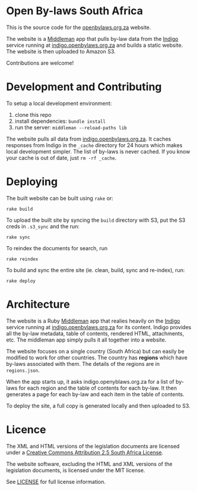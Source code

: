 # Open By-laws South Africa

This is the source code for the [openbylaws.org.za](http://openbylaws.org.za) website.

The website is a [Middleman](http://middlemanapp.com) app that pulls by-law data from the [Indigo](https://github.com/Code4SA/indigo) service running at [indigo.openbylaws.org.za](http://indigo.openbylaws.org.za) and builds a static website. The website is then uploaded to Amazon S3.

Contributions are welcome!

# Development and Contributing

To setup a local development environment:

1. clone this repo
2. install dependencies: `bundle install`
3. run the server: `middleman --reload-paths lib`

The website pulls all data from [indigo.openbylaws.org.za](http://indigo.openbylaws.org.za).
It caches responses from Indigo in the `_cache` directory for 24 hours which makes local development
simpler. The list of by-laws is never cached. If you know your cache is out of date, just `rm -rf _cache`.

# Deploying

The built website can be built using `rake` or:

    rake build

To upload the built site by syncing the `build` directory with S3,
put the S3 creds in `.s3_sync` and the run:

    rake sync

To reindex the documents for search, run

    rake reindex

To build and sync the entire site (ie. clean, build, sync and re-index), run:

    rake deploy

# Architecture

The website is a Ruby [Middleman](http://middlemanapp.com) app that realies
heavily on the [Indigo](https://github.com/Code4SA/indigo) service running at
[indigo.openbylaws.org.za](http://indigo.openbylaws.org.za) for its content. Indigo
provides all the by-law metadata, table of contents, rendered HTML, attachments, etc.
The middleman app simply pulls it all together into a website.

The website focuses on a single country (South Africa) but can easily be modified
to work for other countries. The country has **regions** which have by-laws associated
with them. The details of the regions are in `regions.json`.

When the app starts up, it asks indigo.openyblaws.org.za for a list of by-laws
for each region and the table of contents for each by-law. It then generates a page
for each by-law and each item in the table of contents.

To deploy the site, a full copy is generated locally and then uploaded to S3.

# Licence

The XML and HTML versions of the legislation documents are licensed under a
[Creative Commons Attribution 2.5 South Africa License](http://creativecommons.org/licenses/by/2.5/za/deed.en_US). 

The website software, excluding the HTML and XML versions of the legislation documents,
is licensed under the MIT license.

See [LICENSE](LICENSE) for full license information.

